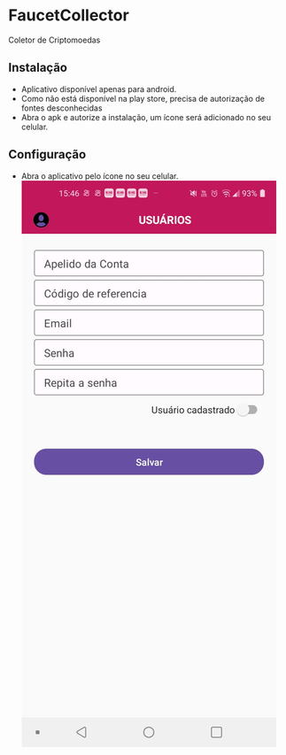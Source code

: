 # FaucetCollector
Coletor de Criptomoedas

## Instalação
- Aplicativo disponível apenas para android.
- Como não está disponível na play store, precisa de autorização de fontes desconhecidas
- Abra o apk e autorize a instalação, um ícone será adicionado no seu celular.

## Configuração
- Abra o aplicativo pelo ícone no seu celular.
  ![plot](./images/1.jpeg)
